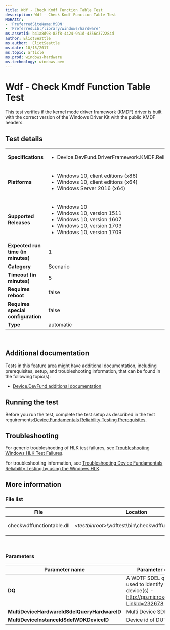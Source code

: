 ```yaml
---
title: Wdf - Check Kmdf Function Table Test
description: Wdf - Check Kmdf Function Table Test
MSHAttr:
- 'PreferredSiteName:MSDN'
- 'PreferredLib:/library/windows/hardware'
ms.assetid: b41a8d98-82f8-4424-9a1d-4356c372284d
author: EliotSeattle
ms.author:  EliotSeattle
ms.date: 10/15/2017
ms.topic: article
ms.prod: windows-hardware
ms.technology: windows-oem
---
```


# <span id="p_hlk_test.335ba211-38cd-4810-a76b-38fcdafee397"></span>Wdf - Check Kmdf Function Table Test


This test verifies if the kernel mode driver framework (KMDF) driver is built with the correct version of the Windows Driver Kit with the public KMDF headers.

## Test details
|||
|---|---|
| **Specifications**  | <ul><li>Device.DevFund.DriverFramework.KMDF.Reliability</li></ul> |  
| **Platforms**   | <ul><li>Windows 10, client editions (x86)</li><li>Windows 10, client editions (x64)</li><li>Windows Server 2016 (x64)</li></ul> |
| **Supported Releases** | <ul><li>Windows 10</li><li>Windows 10, version 1511</li><li>Windows 10, version 1607</li><li>Windows 10, version 1703</li><li>Windows 10, version 1709</li></ul> |
|**Expected run time (in minutes)**| 1 |
|**Category**| Scenario |
|**Timeout (in minutes)**| 5 |
|**Requires reboot**| false |
|**Requires special configuration**| false |
|**Type**| automatic |

 

## <span id="Additional_documentation"></span><span id="additional_documentation"></span><span id="ADDITIONAL_DOCUMENTATION"></span>Additional documentation


Tests in this feature area might have additional documentation, including prerequisites, setup, and troubleshooting information, that can be found in the following topic(s):

-   [Device.DevFund additional documentation](device-devfund-additional-documentation.md)

## <span id="Running_the_test"></span><span id="running_the_test"></span><span id="RUNNING_THE_TEST"></span>Running the test


Before you run the test, complete the test setup as described in the test requirements:[Device.Fundamentals Reliability Testing Prerequisites](devicefundamentals-reliability-testing-prerequisites.md).

## <span id="Troubleshooting"></span><span id="troubleshooting"></span><span id="TROUBLESHOOTING"></span>Troubleshooting


For generic troubleshooting of HLK test failures, see [Troubleshooting Windows HLK Test Failures](..\user\troubleshooting-windows-hlk-test-failures.md).

For troubleshooting information, see [Troubleshooting Device Fundamentals Reliability Testing by using the Windows HLK](troubleshooting-device-fundamentals-reliability-testing-by-using-the-windows-hck.md).

## <span id="More_information"></span><span id="more_information"></span><span id="MORE_INFORMATION"></span>More information


### <span id="File_list"></span><span id="file_list"></span><span id="FILE_LIST"></span>File list

<table>
<colgroup>
<col width="50%" />
<col width="50%" />
</colgroup>
<thead>
<tr class="header">
<th>File</th>
<th>Location</th>
</tr>
</thead>
<tbody>
<tr class="odd">
<td><p>checkwdffunctiontable.dll</p></td>
<td><p><em>&lt;testbinroot&gt;</em>\wdftest\bin\checkwdffunctiontable.dll</p></td>
</tr>
</tbody>
</table>

 

### <span id="Parameters"></span><span id="parameters"></span><span id="PARAMETERS"></span>Parameters

| Parameter name                               | Parameter description                                                                                           |
|----------------------------------------------|-----------------------------------------------------------------------------------------------------------------|
| **DQ**                                       | A WDTF SDEL query that is used to identify the target device(s) - http://go.microsoft.com/fwlink/?LinkId=232678 |
| **MultiDeviceHardwareIdSdelQueryHardwareID** | Multi Device SDEL                                                                                               |
| **MultiDeviceInstanceIdSdelWDKDeviceID**     | Device id of DUT                                                                                                |

 

 

 






